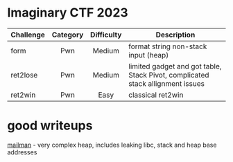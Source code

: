 # Imaginary CTF 2023

| Challenge | Category | Difficulty | Description | 
| --- | :---: | :--: | --- |
| form | Pwn | Medium | format string non-stack input (heap) |
| ret2lose | Pwn | Medium | limited gadget and got table, Stack Pivot, complicated stack allignment issues |
| ret2win | Pwn | Easy | classical ret2win |

# good writeups
[mailman](https://sekai.team/blog/imaginary-ctf-2023/mailman/#secrets) - very complex heap, includes leaking libc, stack and heap base addresses